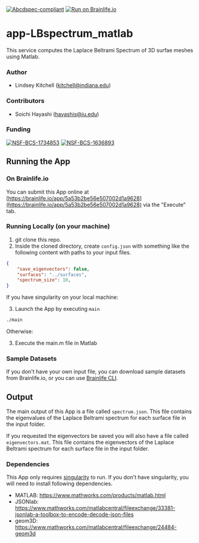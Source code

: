 [![Abcdspec-compliant](https://img.shields.io/badge/ABCD_Spec-v1.1-green.svg)](https://github.com/brain-life/abcd-spec)
[![Run on Brainlife.io](https://img.shields.io/badge/Brainlife-bl.app.1-blue.svg)](https://doi.org/10.25663/bl.app.1)

# app-LBspectrum_matlab
This service computes the Laplace Beltrami Spectrum of 3D surfae meshes using Matlab.

### Author
- Lindsey Kitchell (kitchell@indiana.edu)

### Contributors
- Soichi Hayashi (hayashis@iu.edu)

### Funding 
[![NSF-BCS-1734853](https://img.shields.io/badge/NSF_BCS-1734853-blue.svg)](https://nsf.gov/awardsearch/showAward?AWD_ID=1734853)
[![NSF-BCS-1636893](https://img.shields.io/badge/NSF_BCS-1636893-blue.svg)](https://nsf.gov/awardsearch/showAward?AWD_ID=1636893)

## Running the App 

### On Brainlife.io

You can submit this App online at [https://brainlife.io/app/5a53b2be56e507002d1a9628](https://brainlife.io/app/5a53b2be56e507002d1a9628) via the "Execute" tab.

### Running Locally (on your machine)

1. git clone this repo.
2. Inside the cloned directory, create `config.json` with something like the following content with paths to your input files.

```json
{
    "save_eigenvectors": false,
    "surfaces": "../surfaces",
    "spectrum_size": 10,
}
```
If you have singularity on your local machine:

3. Launch the App by executing `main`

```bash
./main
```

Otherwise:

3. Execute the main.m file in Matlab
### Sample Datasets

If you don't have your own input file, you can download sample datasets from Brainlife.io, or you can use [Brainlife CLI](https://github.com/brain-life/cli).


## Output

The main output of this App is a file called `spectrum.json`. This file contains the eigenvalues of the Laplace Beltrami spectrum for each surface file in the input folder.

If you requested the eigenvectors be saved you will also have a file called `eigenvectors.mat`. This file contains the eigenvectors of the Laplace Beltrami spectrum for each surface file in the input folder.


### Dependencies

This App only requires [singularity](https://www.sylabs.io/singularity/) to run. If you don't have singularity, you will need to install following dependencies.  

  - MATLAB: https://www.mathworks.com/products/matlab.html
  - JSONlab: https://www.mathworks.com/matlabcentral/fileexchange/33381-jsonlab-a-toolbox-to-encode-decode-json-files
  - geom3D: https://www.mathworks.com/matlabcentral/fileexchange/24484-geom3d

